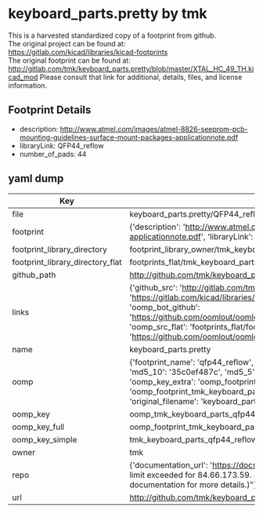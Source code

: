 # keyboard_parts.pretty by tmk  
This is a harvested standardized copy of a footprint from github.  
The original project can be found at:  
https://gitlab.com/kicad/libraries/kicad-footprints  
The original footprint can be found at:
http://gitlab.com/tmk/keyboard_parts.pretty/blob/master/XTAL_HC_49_TH.kicad_mod
Please consult that link for additional, details, files, and license information.  
## Footprint Details
* description: http://www.atmel.com/images/atmel-8826-seeprom-pcb-mounting-guidelines-surface-mount-packages-applicationnote.pdf  
* libraryLink: QFP44_reflow  
* number_of_pads: 44  
## yaml dump  
| Key | Value |  
| --- | --- |  
| file | keyboard_parts.pretty/QFP44_reflow.kicad_mod |  
| footprint | {'description': 'http://www.atmel.com/images/atmel-8826-seeprom-pcb-mounting-guidelines-surface-mount-packages-applicationnote.pdf', 'libraryLink': 'QFP44_reflow', 'number_of_pads': 44} |  
| footprint_library_directory | footprint_library_owner/tmk_keyboard_parts.pretty |  
| footprint_library_directory_flat | footprints_flat/tmk_keyboard_parts_qfp44_reflow/working |  
| github_path | http://github.com/tmk/keyboard_parts.pretty/blob/master/QFP44_reflow.kicad_mod |  
| links | {'github_src': 'http://gitlab.com/tmk/keyboard_parts.pretty/blob/master/XTAL_HC_49_TH.kicad_mod', 'github_src_repo': 'https://gitlab.com/kicad/libraries/kicad-footprints', 'oomp_bot': 'footprints/tmk_keyboard_parts_qfp44_reflow/working', 'oomp_bot_github': 'https://github.com/oomlout/oomlout_oomp_footprint_bot/tree/main/footprints/tmk_keyboard_parts_qfp44_reflow/working', 'oomp_src_flat': 'footprints_flat/footprints_flat/tmk_keyboard_parts_qfp44_reflow/working', 'oomp_src_flat_github': 'https://github.com/oomlout/oomlout_oomp_footprint_src/tree/main/footprints_flat/tmk_keyboard_parts_qfp44_reflow/working'} |  
| name | keyboard_parts.pretty |  
| oomp | {'footprint_name': 'qfp44_reflow', 'library_name': 'keyboard_parts', 'md5': '35c0ef487c201ccbc38598552db26a3c', 'md5_10': '35c0ef487c', 'md5_5': '35c0e', 'md5_6': '35c0ef', 'oomp_key': 'oomp_tmk_keyboard_parts_qfp44_reflow', 'oomp_key_extra': 'oomp_footprint_tmk_keyboard_parts_qfp44_reflow', 'oomp_key_full': 'oomp_footprint_tmk_keyboard_parts_qfp44_reflow_35c0ef', 'oomp_key_simple': 'tmk_keyboard_parts_qfp44_reflow', 'original_filename': 'keyboard_parts.pretty/QFP44_reflow.kicad_mod', 'owner_name': 'tmk'} |  
| oomp_key | oomp_tmk_keyboard_parts_qfp44_reflow |  
| oomp_key_full | oomp_footprint_tmk_keyboard_parts_qfp44_reflow |  
| oomp_key_simple | tmk_keyboard_parts_qfp44_reflow |  
| owner | tmk |  
| repo | {'documentation_url': 'https://docs.github.com/rest/overview/resources-in-the-rest-api#rate-limiting', 'message': "API rate limit exceeded for 84.66.173.59. (But here's the good news: Authenticated requests get a higher rate limit. Check out the documentation for more details.)"} |  
| url | http://github.com/tmk/keyboard_parts.pretty |  

